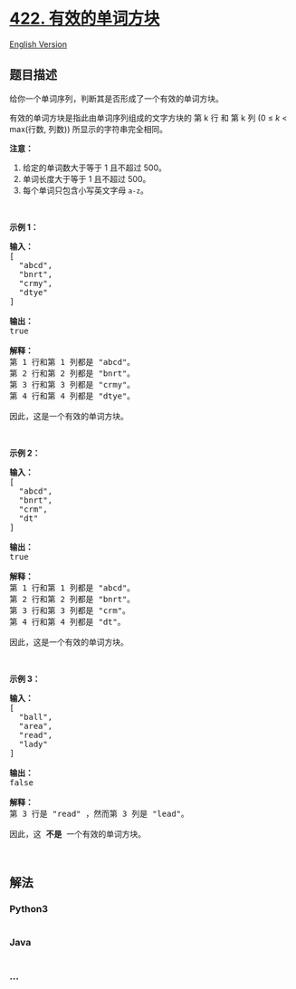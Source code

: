 # [422. 有效的单词方块](https://leetcode-cn.com/problems/valid-word-square)

[English Version](/solution/0400-0499/0422.Valid%20Word%20Square/README_EN.md)

## 题目描述

<!-- 这里写题目描述 -->

<p>给你一个单词序列，判断其是否形成了一个有效的单词方块。</p>

<p>有效的单词方块是指此由单词序列组成的文字方块的&nbsp;第 k 行 和&nbsp;第 k 列 (0 &le; <em>k</em> &lt; max(行数, 列数)) 所显示的字符串完全相同。</p>

<p><strong>注意：</strong></p>

<ol>
	<li>给定的单词数大于等于 1 且不超过 500。</li>
	<li>单词长度大于等于 1 且不超过 500。</li>
	<li>每个单词只包含小写英文字母&nbsp;<code>a-z</code>。</li>
</ol>

<p>&nbsp;</p>

<p><strong>示例 1：</strong></p>

<pre><strong>输入：</strong>
[
  &quot;abcd&quot;,
  &quot;bnrt&quot;,
  &quot;crmy&quot;,
  &quot;dtye&quot;
]

<strong>输出：</strong>
true

<strong>解释：</strong>
第 1 行和第 1 列都是 &quot;abcd&quot;。
第 2 行和第 2 列都是 &quot;bnrt&quot;。
第 3 行和第 3 列都是 &quot;crmy&quot;。
第 4 行和第 4 列都是 &quot;dtye&quot;。

因此，这是一个有效的单词方块。
</pre>

<p>&nbsp;</p>

<p><strong>示例 2：</strong></p>

<pre><strong>输入：</strong>
[
  &quot;abcd&quot;,
  &quot;bnrt&quot;,
  &quot;crm&quot;,
  &quot;dt&quot;
]

<strong>输出：</strong>
true

<strong>解释：</strong>
第 1 行和第 1 列都是 &quot;abcd&quot;。
第 2 行和第 2 列都是 &quot;bnrt&quot;。
第 3 行和第 3 列都是 &quot;crm&quot;。
第 4 行和第 4 列都是 &quot;dt&quot;。

因此，这是一个有效的单词方块。
</pre>

<p>&nbsp;</p>

<p><strong>示例 3：</strong></p>

<pre><strong>输入：</strong>
[
  &quot;ball&quot;,
  &quot;area&quot;,
  &quot;read&quot;,
  &quot;lady&quot;
]

<strong>输出：</strong>
false

<strong>解释：</strong>
第 3 行是 &quot;read&quot; ，然而第 3 列是 &quot;lead&quot;。

因此，这 <strong>不是</strong> 一个有效的单词方块。
</pre>

<p>&nbsp;</p>

## 解法

<!-- 这里可写通用的实现逻辑 -->

<!-- tabs:start -->

### **Python3**

<!-- 这里可写当前语言的特殊实现逻辑 -->

```python

```

### **Java**

<!-- 这里可写当前语言的特殊实现逻辑 -->

```java

```

### **...**

```

```

<!-- tabs:end -->
